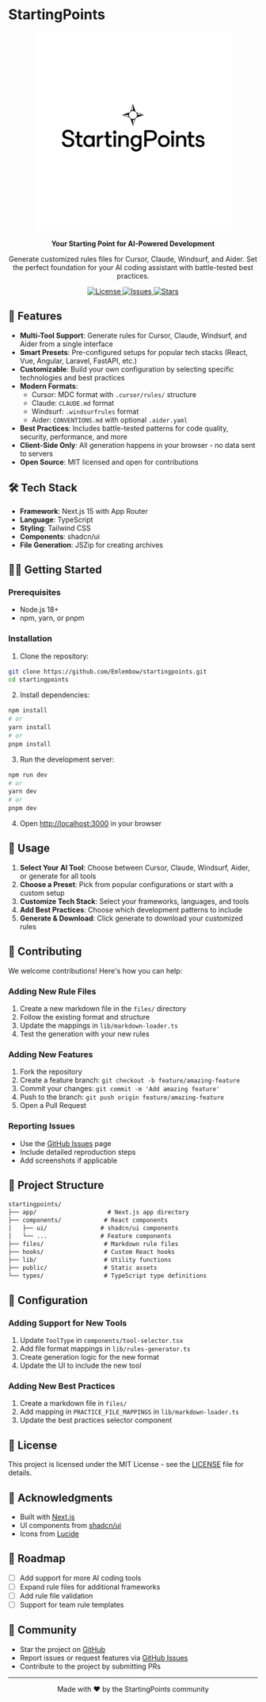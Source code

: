 # StartingPoints

<p align="center">
  <img src="public/startingpoints-logo.png" alt="StartingPoints Logo" width="400">
</p>

<p align="center">
  <strong>Your Starting Point for AI-Powered Development</strong>
</p>

<p align="center">
  Generate customized rules files for Cursor, Claude, Windsurf, and Aider. Set the perfect foundation for your AI coding assistant with battle-tested best practices.
</p>

<p align="center">
  <a href="https://github.com/Emlembow/startingpoints/blob/main/LICENSE">
    <img alt="License" src="https://img.shields.io/github/license/emlembow/startingpoints">
  </a>
  <a href="https://github.com/Emlembow/startingpoints/issues">
    <img alt="Issues" src="https://img.shields.io/github/issues/emlembow/startingpoints">
  </a>
  <a href="https://github.com/Emlembow/startingpoints/stargazers">
    <img alt="Stars" src="https://img.shields.io/github/stars/emlembow/startingpoints">
  </a>
</p>

## 🚀 Features

- **Multi-Tool Support**: Generate rules for Cursor, Claude, Windsurf, and Aider from a single interface
- **Smart Presets**: Pre-configured setups for popular tech stacks (React, Vue, Angular, Laravel, FastAPI, etc.)
- **Customizable**: Build your own configuration by selecting specific technologies and best practices
- **Modern Formats**: 
  - Cursor: MDC format with `.cursor/rules/` structure
  - Claude: `CLAUDE.md` format
  - Windsurf: `.windsurfrules` format
  - Aider: `CONVENTIONS.md` with optional `.aider.yaml`
- **Best Practices**: Includes battle-tested patterns for code quality, security, performance, and more
- **Client-Side Only**: All generation happens in your browser - no data sent to servers
- **Open Source**: MIT licensed and open for contributions

## 🛠️ Tech Stack

- **Framework**: Next.js 15 with App Router
- **Language**: TypeScript
- **Styling**: Tailwind CSS
- **Components**: shadcn/ui
- **File Generation**: JSZip for creating archives

## 🏃‍♂️ Getting Started

### Prerequisites

- Node.js 18+ 
- npm, yarn, or pnpm

### Installation

1. Clone the repository:
```bash
git clone https://github.com/Emlembow/startingpoints.git
cd startingpoints
```

2. Install dependencies:
```bash
npm install
# or
yarn install
# or
pnpm install
```

3. Run the development server:
```bash
npm run dev
# or
yarn dev
# or
pnpm dev
```

4. Open [http://localhost:3000](http://localhost:3000) in your browser

## 📖 Usage

1. **Select Your AI Tool**: Choose between Cursor, Claude, Windsurf, Aider, or generate for all tools
2. **Choose a Preset**: Pick from popular configurations or start with a custom setup
3. **Customize Tech Stack**: Select your frameworks, languages, and tools
4. **Add Best Practices**: Choose which development patterns to include
5. **Generate & Download**: Click generate to download your customized rules

## 🤝 Contributing

We welcome contributions! Here's how you can help:

### Adding New Rule Files

1. Create a new markdown file in the `files/` directory
2. Follow the existing format and structure
3. Update the mappings in `lib/markdown-loader.ts`
4. Test the generation with your new rules

### Adding New Features

1. Fork the repository
2. Create a feature branch: `git checkout -b feature/amazing-feature`
3. Commit your changes: `git commit -m 'Add amazing feature'`
4. Push to the branch: `git push origin feature/amazing-feature`
5. Open a Pull Request

### Reporting Issues

- Use the [GitHub Issues](https://github.com/Emlembow/startingpoints/issues) page
- Include detailed reproduction steps
- Add screenshots if applicable

## 📁 Project Structure

```
startingpoints/
├── app/                    # Next.js app directory
├── components/            # React components
│   ├── ui/               # shadcn/ui components
│   └── ...               # Feature components
├── files/                 # Markdown rule files
├── hooks/                 # Custom React hooks
├── lib/                   # Utility functions
├── public/                # Static assets
└── types/                 # TypeScript type definitions
```

## 🔧 Configuration

### Adding Support for New Tools

1. Update `ToolType` in `components/tool-selector.tsx`
2. Add file format mappings in `lib/rules-generator.ts`
3. Create generation logic for the new format
4. Update the UI to include the new tool

### Adding New Best Practices

1. Create a markdown file in `files/`
2. Add mapping in `PRACTICE_FILE_MAPPINGS` in `lib/markdown-loader.ts`
3. Update the best practices selector component

## 📝 License

This project is licensed under the MIT License - see the [LICENSE](LICENSE) file for details.

## 🙏 Acknowledgments

- Built with [Next.js](https://nextjs.org/)
- UI components from [shadcn/ui](https://ui.shadcn.com/)
- Icons from [Lucide](https://lucide.dev/)

## 🚧 Roadmap

- [ ] Add support for more AI coding tools
- [ ] Expand rule files for additional frameworks
- [ ] Add rule file validation
- [ ] Support for team rule templates

## 💬 Community

- Star the project on [GitHub](https://github.com/Emlembow/startingpoints)
- Report issues or request features via [GitHub Issues](https://github.com/Emlembow/startingpoints/issues)
- Contribute to the project by submitting PRs

---

<p align="center">
  Made with ❤️ by the StartingPoints community
</p>